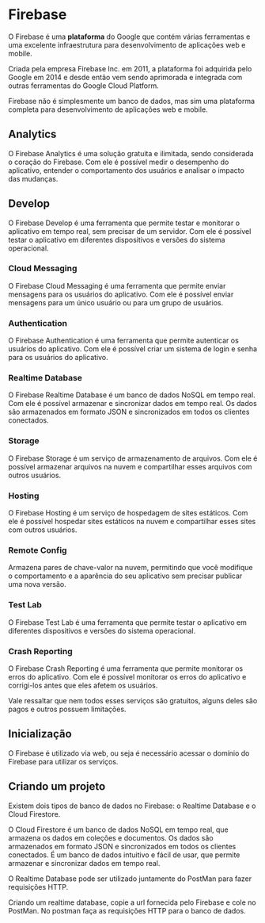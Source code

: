 # Firebase

O Firebase é uma **plataforma** do Google que contém várias ferramentas e uma excelente infraestrutura para desenvolvimento de aplicações web e mobile.

Criada pela empresa Firebase Inc. em 2011, a plataforma foi adquirida pelo Google em 2014 e desde então vem sendo aprimorada e integrada com outras ferramentas do Google Cloud Platform.

Firebase não é simplesmente um banco de dados, mas sim uma plataforma completa para desenvolvimento de aplicações web e mobile.

## Analytics

O Firebase Analytics é uma solução gratuita e ilimitada, sendo considerada o coração do Firebase. Com ele é possível medir o desempenho do aplicativo, entender o comportamento dos usuários e analisar o impacto das mudanças.

## Develop

O Firebase Develop é uma ferramenta que permite testar e monitorar o aplicativo em tempo real, sem precisar de um servidor. Com ele é possível testar o aplicativo em diferentes dispositivos e versões do sistema operacional.

### Cloud Messaging

O Firebase Cloud Messaging é uma ferramenta que permite enviar mensagens para os usuários do aplicativo. Com ele é possível enviar mensagens para um único usuário ou para um grupo de usuários.

### Authentication

O Firebase Authentication é uma ferramenta que permite autenticar os usuários do aplicativo. Com ele é possível criar um sistema de login e senha para os usuários do aplicativo.

### Realtime Database

O Firebase Realtime Database é um banco de dados NoSQL em tempo real. Com ele é possível armazenar e sincronizar dados em tempo real. Os dados são armazenados em formato JSON e sincronizados em todos os clientes conectados.

### Storage

O Firebase Storage é um serviço de armazenamento de arquivos. Com ele é possível armazenar arquivos na nuvem e compartilhar esses arquivos com outros usuários.

### Hosting

O Firebase Hosting é um serviço de hospedagem de sites estáticos. Com ele é possível hospedar sites estáticos na nuvem e compartilhar esses sites com outros usuários.

### Remote Config

Armazena pares de chave-valor na nuvem, permitindo que você modifique o comportamento e a aparência do seu aplicativo sem precisar publicar uma nova versão.

### Test Lab

O Firebase Test Lab é uma ferramenta que permite testar o aplicativo em diferentes dispositivos e versões do sistema operacional.

### Crash Reporting

O Firebase Crash Reporting é uma ferramenta que permite monitorar os erros do aplicativo. Com ele é possível monitorar os erros do aplicativo e corrigi-los antes que eles afetem os usuários.

Vale ressaltar que nem todos esses serviços são gratuitos, alguns deles são pagos e outros possuem limitações.

## Inicialização

O Firebase é utilizado via web, ou seja é necessário acessar o domínio do Firebase para utilizar os serviços.

## Criando um projeto

Existem dois tipos de banco de dados no Firebase: o Realtime Database e o Cloud Firestore.

O Cloud Firestore é um banco de dados NoSQL em tempo real, que armazena os dados em coleções e documentos. Os dados são armazenados em formato JSON e sincronizados em todos os clientes conectados. É um banco de dados intuitivo e fácil de usar, que permite armazenar e sincronizar dados em tempo real.

O Realtime Database pode ser utilizado juntamente do PostMan para fazer requisições HTTP.

Criando um realtime database, copie a url fornecida pelo Firebase e cole no PostMan. No postman faça as requisições HTTP para o banco de dados.